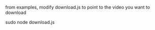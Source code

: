 from examples, modify download.js to point to the video you want to download

sudo node download.js
